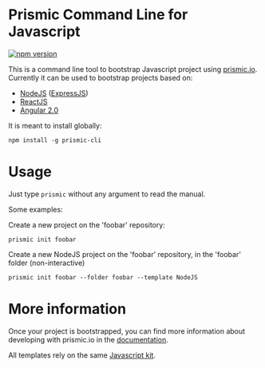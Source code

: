 # Prismic Command Line for Javascript

[![npm version](https://badge.fury.io/js/prismic-cli.svg)](http://badge.fury.io/js/prismic-cli)

This is a command line tool to bootstrap Javascript project using [prismic.io](https://prismic.io). Currently it can be used to bootstrap projects based on:

* [NodeJS](https://nodejs.org/) ([ExpressJS](https://expressjs.com/))
* [ReactJS](https://facebook.github.io/react/)
* [Angular 2.0](https://angular.io/)

It is meant to install globally:

```
npm install -g prismic-cli
```

# Usage

Just type `prismic` without any argument to read the manual.

Some examples:

Create a new project on the 'foobar' repository:
```
prismic init foobar
```

Create a new NodeJS project on the 'foobar' repository, in the 'foobar' folder (non-interactive)
```
prismic init foobar --folder foobar --template NodeJS
```

# More information

Once your project is bootstrapped, you can find more information about developing with prismic.io in the [documentation](http://prismic.io/docs).

All templates rely on the same [Javascript kit](https://github.com/prismicio/javascript-kit).
